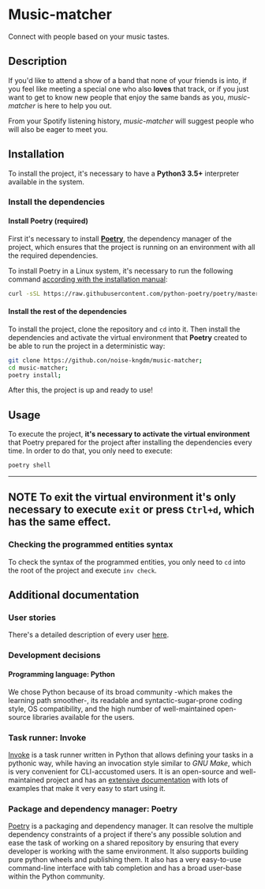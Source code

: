 # Music-matcher
Connect with people based on your music tastes.

## Description
If you'd like to attend a show of a band that none of your friends is into, if you feel like meeting a special one who also **loves** that track, or if you just want to get to know new people that enjoy the same bands as you, *music-matcher* is here to help you out.

From your Spotify listening history, *music-matcher* will suggest people who will also be eager to meet you.

## Installation
To install the project, it's necessary to have a **Python3 3.5+** interpreter available in the system.  

### Install the dependencies
#### Install Poetry (required)
First it's necessary to install [**Poetry**](https://python-poetry.org/), the dependency manager of the project, which ensures that the project is running on an environment with all the required dependencies.  

To install Poetry in a Linux system, it's necessary to run the following command [according with the installation manual](https://python-poetry.org/docs/master/#installation):
```zsh
curl -sSL https://raw.githubusercontent.com/python-poetry/poetry/master/install-poetry.py | python -
```  

#### Install the rest of the dependencies
To install the project, clone the repository and `cd` into it. Then install the dependencies and activate the virtual environment that **Poetry** created to be able to run the project in a deterministic way:

```zsh
git clone https://github.con/noise-kngdm/music-matcher;
cd music-matcher;
poetry install;
```  

After this, the project is up and ready to use!

## Usage
To execute the project, **it's necessary to activate the virtual environment** that Poetry prepared for the project after installing the dependencies every time. In order to do that, you only need to execute:
```zsh
poetry shell
```  
---
**NOTE**
To exit the virtual environment it's only necessary to execute `exit` or press `Ctrl+d`, which has the same effect.
---  

### Checking the programmed entities syntax
To check the syntax of the programmed entities, you only need to `cd` into the root of the project and execute `inv check`.
  
## Additional documentation
### User stories
There's a detailed description of every user [here](www.github.com/noise-kngdm/music-matcher/docs/users.md).  

### Development decisions
#### Programming language: **Python**
We chose Python because of its broad community -which makes the learning path smoother-, its readable and syntactic-sugar-prone coding style, OS compatibility, and the high number of well-maintained open-source libraries available for the users.  

### Task runner: **Invoke**
[Invoke](https://www.pyinvoke.org/) is a task runner written in Python that allows defining your tasks in a pythonic way, while having an invocation style similar to *GNU Make*, which is very convenient for CLI-accustomed users. It is an open-source and well-maintained project and has an [extensive documentation](https://docs.pyinvoke.org/en/stable/) with lots of examples that make it very easy to start using it.  

### Package and dependency manager: **Poetry**
[Poetry](https://python-poetry.org/) is a packaging and dependency manager. It can resolve the multiple dependency constraints of a project if there's any possible solution and ease the task of working on a shared repository by ensuring that every developer is working with the same environment. It also supports building pure python wheels and publishing them.
It also has a very easy-to-use command-line interface with tab completion and has a broad user-base within the Python community.

